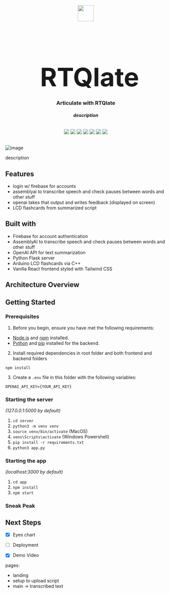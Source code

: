 <div align="center">
    <img src="https://github.com/sophiiasun/RTQlit/assets/110139243/dfabcfd6-9375-463f-a50d-a34d8c9a8675" width="50px" style="pointer-events: none;"/>
    <div id="user-content-toc">
      <ul>
          <summary><h1 style="display: inline-block; margin-bottom:0px; font-size:60pt;">RTQlate</h1></summary>
      </ul>
    </div>
    <h3>Articulate with RTQlate</h3>
    <h4><i>description</i></h4>
   <br>
    <img src="https://img.shields.io/badge/python-3670A0?style=for-the-badge&logo=python&logoColor=ffdd54"/>
    <img src="https://img.shields.io/badge/flask-%23000.svg?style=for-the-badge&logo=flask&logoColor=white"/>
    <img src="https://img.shields.io/badge/C++-00599C?style=for-the-badge&logo=C%2B%2B&logoColor=white"/>
    <img src="https://img.shields.io/badge/Arduino-00979D?style=for-the-badge&logo=Arduino&logoColor=white"/>
    <img src="https://img.shields.io/badge/React-20232A?style=for-the-badge&logo=react&logoColor=61DAFB"/>
    <img src="https://img.shields.io/badge/JavaScript-323330?style=for-the-badge&logo=javascript&logoColor=F7DF1E"/>
    <img src="https://img.shields.io/badge/tailwindcss-%2338B2AC.svg?style=for-the-badge&logo=tailwind-css&logoColor=white"/>
    <br><br>
</div>

![image](https://github.com/sophiiasun/RTQlit/assets/110139243/91e34e7b-bcb8-4bfe-ad0e-bb94593f2e8d)

description

## Features
- login w/ firebase for accounts
- assemblyai to transcribe speech and check pauses between words and other stuff
- openai takes that output and writes feedback (displayed on screen)
- LCD flashcards from summarized script

## Built with
- Firebase for account authentication
- AssemblyAI to transcribe speech and check pauses between words and other stuff
- OpenAI API for text summarization
- Python Flask server
- Arduino LCD flashcards via C++
- Vanilla React frontend styled with Tailwind CSS
  

## Architecture Overview


## Getting Started

### Prerequisites
1. Before you begin, ensure you have met the following requirements:
- [Node.js](https://nodejs.org/) and [npm](https://www.npmjs.com/) installed.
- [Python](https://www.python.org/) and [pip](https://pip.pypa.io/en/stable/) installed for the backend.

2. Install required dependencies in root folder and both frontend and backend folders
```
npm install
```

3. Create a `.env` file in this folder with the following variables:
```
OPENAI_API_KEY={YOUR_API_KEY}
```

### Starting the server

_(127.0.0.1:5000 by default)_

1. `cd server`
2. `python3 -m venv venv`
3. `source venv/bin/activate` (MacOS)
4. `venv\Scripts\activate` (Windows Powershell)
5. `pip install -r requirements.txt`
6. `python3 app.py`

### Starting the app

_(localhost:3000 by default)_

1. `cd app`
2. `npm install`
3. `npm start`



### Sneak Peak


## Next Steps
- [X] Eyes chart
- [ ] Deployment
- [X] Demo Video



pages: 
- landing
- setup to upload script
- main -> transcribed text
